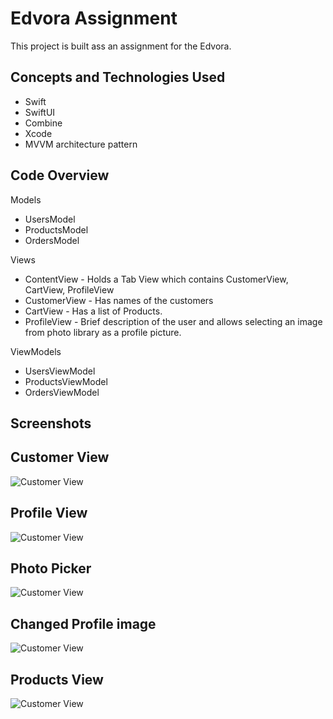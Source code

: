 
# Edvora Assignment

This project is built ass an assignment for the Edvora.



## Concepts and Technologies Used

- Swift
- SwiftUI
- Combine
- Xcode
- MVVM architecture pattern


## Code Overview

Models
- UsersModel
- ProductsModel
- OrdersModel

Views
- ContentView - Holds a Tab View which contains CustomerView, CartView, ProfileView
- CustomerView - Has names of the customers
- CartView - Has a list of Products.
- ProfileView - Brief description of the user and allows selecting an image from photo library as a profile picture.

ViewModels
- UsersViewModel
- ProductsViewModel
- OrdersViewModel




## Screenshots
## Customer View
![Customer View](https://raw.githubusercontent.com/008adarshshukla/Edvora-Assignment/main/Edvora%20Assignment/Assets.xcassets/customers.imageset/customers.png)
## Profile View
![Customer View](https://raw.githubusercontent.com/008adarshshukla/Edvora-Assignment/main/Edvora%20Assignment/Assets.xcassets/profile.imageset/profile.png)
## Photo Picker
![Customer View](https://github.com/008adarshshukla/Edvora-Assignment/blob/main/Edvora%20Assignment/Assets.xcassets/photoPicker.imageset/photoPicker.png?raw=true)
## Changed Profile image
![Customer View](https://github.com/008adarshshukla/Edvora-Assignment/blob/main/Edvora%20Assignment/Assets.xcassets/changeProfileImage.imageset/changeProfileImage.png?raw=true)
## Products View
![Customer View](https://github.com/008adarshshukla/Edvora-Assignment/blob/main/Edvora%20Assignment/Assets.xcassets/products.imageset/products.png?raw=true)

